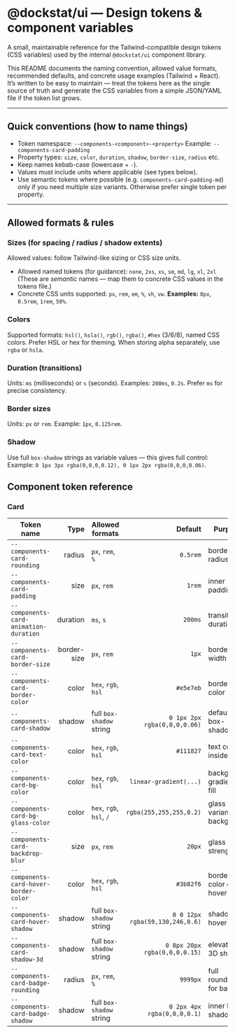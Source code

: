 # @dockstat/ui — Design tokens & component variables

A small, maintainable reference for the Tailwind-compatible design tokens (CSS variables) used by the internal `@dockstat/ui` component library.

This README documents the naming convention, allowed value formats, recommended defaults, and concrete usage examples (Tailwind + React). It’s written to be easy to maintain — treat the tokens here as the single source of truth and generate the CSS variables from a simple JSON/YAML file if the token list grows.

---

## Quick conventions (how to name things)

* Token namespace: `--components-<component>-<property>`
  Example: `--components-card-padding`
* Property types: `size`, `color`, `duration`, `shadow`, `border-size`, `radius` etc.
* Keep names kebab-case (lowercase + `-`).
* Values must include units where applicable (see types below).
* Use semantic tokens where possible (e.g. `components-card-padding-md`) only if you need multiple size variants. Otherwise prefer single token per property.

---

## Allowed formats & rules

### Sizes (for spacing / radius / shadow extents)

Allowed values: follow Tailwind-like sizing or CSS size units.

* Allowed named tokens (for guidance): `none`, `2xs`, `xs`, `sm`, `md`, `lg`, `xl`, `2xl`
  (These are *semantic* names — map them to concrete CSS values in the tokens file.)
* Concrete CSS units supported: `px`, `rem`, `em`, `%`, `vh`, `vw`.
  **Examples:** `8px`, `0.5rem`, `1rem`, `50%`.

### Colors

Supported formats: `hsl()`, `hsla()`, `rgb()`, `rgba()`, `#hex` (3/6/8), named CSS colors.
Prefer HSL or hex for theming. When storing alpha separately, use `rgba` or `hsla`.

### Duration (transitions)

Units: `ms` (milliseconds) or `s` (seconds).
Examples: `200ms`, `0.2s`. Prefer `ms` for precise consistency.

### Border sizes

Units: `px` or `rem`. Example: `1px`, `0.125rem`.

### Shadow

Use full `box-shadow` strings as variable values — this gives full control:
Example: `0 1px 3px rgba(0,0,0,0.12), 0 1px 2px rgba(0,0,0,0.06)`.


## Component token reference

### Card

| Token name                             |        Type | Allowed formats          |                         Default | Purpose                    |
| -------------------------------------- | ----------: | ------------------------ | ------------------------------: | -------------------------- |
| `--components-card-rounding`           |      radius | `px`, `rem`, `%`         |                        `0.5rem` | border-radius              |
| `--components-card-padding`            |        size | `px`, `rem`              |                          `1rem` | inner padding              |
| `--components-card-animation-duration` |    duration | `ms`, `s`                |                         `200ms` | transition duration        |
| `--components-card-border-size`        | border-size | `px`, `rem`              |                           `1px` | border width               |
| `--components-card-border-color`       |       color | `hex`, `rgb`, `hsl`      |                       `#e5e7eb` | border color               |
| `--components-card-shadow`             |      shadow | full `box-shadow` string |    `0 1px 2px rgba(0,0,0,0.06)` | default box-shadow         |
| `--components-card-text-color`         |       color | `hex`, `rgb`, `hsl`      |                       `#111827` | text color inside card     |
| `--components-card-bg-color`           |       color | `hex`, `rgb`, `hsl`      |          `linear-gradient(...)` | background gradient / fill |
| `--components-card-bg-glass-color`     |       color | `hex`, `rgb`, `hsl`, `/` |         `rgba(255,255,255,0.2)` | glass variant background   |
| `--components-card-backdrop-blur`      |        size | `px`, `rem`              |                          `20px` | glass blur strength        |
| `--components-card-hover-border-color` |       color | `hex`, `rgb`, `hsl`      |                       `#3b82f6` | border color on hover      |
| `--components-card-hover-shadow`       |      shadow | full `box-shadow` string | `0 0 12px rgba(59,130,246,0.6)` | shadow on hover            |
| `--components-card-shadow-3d`          |      shadow | full `box-shadow` string |   `0 8px 20px rgba(0,0,0,0.15)` | elevated / 3D shadow       |
| `--components-card-badge-rounding`     |      radius | `px`, `rem`, `%`         |                        `9999px` | full rounding for badge    |
| `--components-card-badge-shadow`       |      shadow | full `box-shadow` string |     `0 2px 4px rgba(0,0,0,0.1)` | inner badge shadow         |
